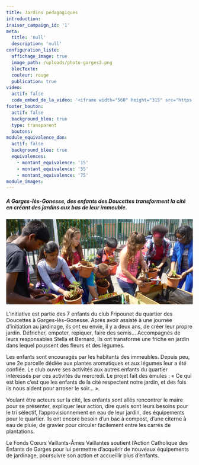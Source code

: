 ```yaml
---
title: Jardins pédagogiques
introduction:
iraiser_campaign_id: '1'
meta:
  title: 'null'
  description: 'null'
configuration_liste:
  affichage_image: true
  image_path: /uploads/photo-garges2.png
  blocTexte:
  couleur: rouge
  publication: true
video:
  actif: false
  code_embed_de_la_video: '<iframe width="560" height="315" src="https://www.youtube.com/embed/7Lw7n1ymXAY" frameborder="0" allowfullscreen></iframe>'
footer_bouton:
  actif: false
  background_bleu: true
  type: transparent
  boutons:
module_equivalence_don:
  actif: false
  background_bleu: true
  equivalences:
    - montant_equivalence: '15'
    - montant_equivalence: '55'
    - montant_equivalence: '75'
module_images:
---
```



##### **A Garges-lès-Gonesse, des enfants des Doucettes transforment la cité en créant des jardins aux bas de leur immeuble.**

![](/uploads/versions/photo_garges---x----768-350x---.png)

L’initiative est partie des 7 enfants du club Fripounet du quartier des Doucettes à Garges-lès-Gonesse. Après avoir assisté à une journée d’initiation au jardinage, ils ont eu envie, il y a deux ans, de créer leur propre jardin. Défricher, empoter, repiquer, faire des semis… Accompagnés de leurs responsables Stella et Bernard, ils ont transformé une friche en jardin dans lequel poussent des fleurs et des légumes.

Les enfants sont encouragés par les habitants des immeubles. Depuis peu, une 2e parcelle dédiée aux plantes aromatiques et aux légumes leur a été confiée. Le club ouvre ses activités aux autres enfants du quartier intéressés par ces activités du mercredi. Le projet fait des émules : « Ce qui est bien c’est que les enfants de la cité respectent notre jardin, et des fois ils nous aident pour arroser le soir… ».

Voulant être acteurs sur la cité, les enfants sont allés rencontrer le maire pour se présenter, expliquer leur action, dire quels sont leurs besoins pour le tri sélectif, l’approvisionnement en eau de leur jardin, des équipements pour le quartier. Ils ont encore besoin d’un bac à compost, d’une citerne à eau de pluie, de gravier pour circuler facilement entre les carrés de plantations.

Le Fonds Cœurs Vaillants-Âmes Vaillantes soutient l’Action Catholique des Enfants de Garges pour lui permettre d’acquérir de nouveaux équipements de jardinage, poursuivre son action et accueillir plus d’enfants.